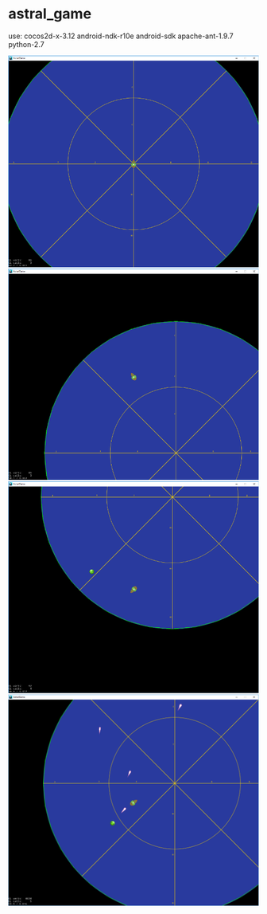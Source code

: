 # astral_game
use:
  cocos2d-x-3.12
  android-ndk-r10e
  android-sdk
  apache-ant-1.9.7
  python-2.7
  
![alt text](https://github.com/eranight/astral_game/blob/master/Screenshots/1.png)
![alt text](https://github.com/eranight/astral_game/blob/master/Screenshots/2.png)
![alt text](https://github.com/eranight/astral_game/blob/master/Screenshots/3.png)
![alt text](https://github.com/eranight/astral_game/blob/develop/Screenshots/4.png)